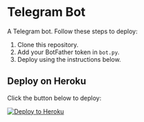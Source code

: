 # Telegram Bot

A Telegram bot. Follow these steps to deploy:

1. Clone this repository.
2. Add your BotFather token in `bot.py`.
3. Deploy using the instructions below.

## Deploy on Heroku
Click the button below to deploy:

[![Deploy to Heroku](https://www.herokucdn.com/deploy/button.svg)](https://dashboard.heroku.com/new?template=https://github.com/<YOUR_USERNAME>/TelegramButtonBot)

